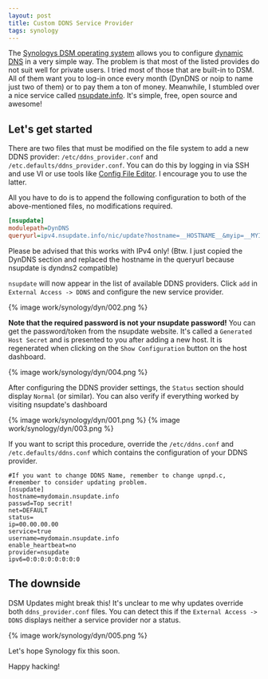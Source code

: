 ```yaml
---
layout: post
title: Custom DDNS Service Provider
tags: synology
---
```

The [Synologys DSM operating system](https://www.synology.com/en-us/dsm/) allows you to configure [dynamic DNS](https://en.wikipedia.org/wiki/Dynamic_DNS) in a very simple way. The problem is that most of the listed provides do not suit well for private users. I tried most of those that are built-in to DSM. All of them want you to log-in once every month (DynDNS or noip to name just two of them) or to pay them a ton of money.
Meanwhile, I stumbled over a nice service called [nsupdate.info](http://nsupdate.info/). It's simple, free, open source and awesome!

## Let's get started
There are two files that must be modified on the file system to add a new DDNS provider: `/etc/ddns_provider.conf` and `/etc.defaults/ddns_provider.conf`. You can do this by logging in via SSH and use VI or use tools like [Config File Editor](http://www.mertymade.com/syno/#cfe). I encourage you to use the latter.

All you have to do is to append the following configuration to both of the above-mentioned files, no modifications required.

```ini
[nsupdate]
modulepath=DynDNS
queryurl=ipv4.nsupdate.info/nic/update?hostname=__HOSTNAME__&myip=__MYIP__&system=dyndns&wildcard=NOCHG&mx=NOCHG&backmx=NOCHG
```

Please be advised that this works with IPv4 only! (Btw. I just copied the DynDNS section and replaced the hostname in the queryurl because nsupdate is dyndns2 compatible)

`nsupdate` will now appear in the list of available DDNS providers. Click `add` in `External Access -> DDNS` and configure the new service provider.

{% image work/synology/dyn/002.png %}

__Note that the required password is not your nsupdate password!__ You can get the password/token from the nsupdate website. It's called a `Generated Host Secret` and is presented to you after adding a new host. It is regenerated when clicking on the `Show Configuration` button on the host dashboard.

{% image work/synology/dyn/004.png %}

After configuring the DDNS provider settings, the `Status` section should display `Normal` (or similar). You can also verify if everything worked by visiting nsupdate's dashboard

{% image work/synology/dyn/001.png %}
{% image work/synology/dyn/003.png %}

If you want to script this procedure, override the `/etc/ddns.conf` and `/etc.defaults/ddns.conf` which contains the configuration of your DDNS provider.

```
#If you want to change DDNS Name, remember to change upnpd.c,
#remember to consider updating problem.
[nsupdate]
hostname=mydomain.nsupdate.info
passwd=Top secrit!
net=DEFAULT
status=
ip=00.00.00.00
service=true
username=mydomain.nsupdate.info
enable_heartbeat=no
provider=nsupdate
ipv6=0:0:0:0:0:0:0:0
```

## The downside
DSM Updates might break this! It's unclear to me why updates override both `ddns_provider.conf` files.
You can detect this if the `External Access -> DDNS` displays neither a service provider nor a status.

{% image work/synology/dyn/005.png %}

Let's hope Synology fix this soon.

Happy hacking!

